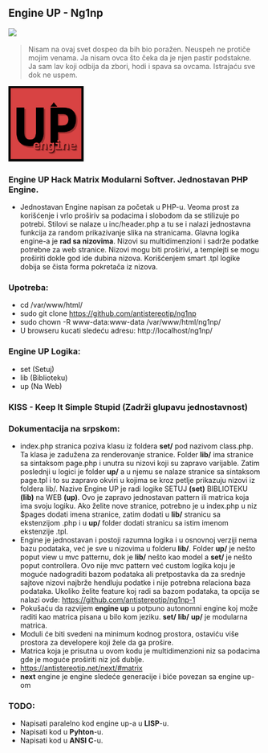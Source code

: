 ## Engine UP - Ng1np

<img src="https://img.shields.io/badge/PHP-777BB4?style=for-the-badge&logo=php&logoColor=white" />

> Nisam na ovaj svet dospeo da bih bio poražen. Neuspeh ne protiče mojim venama. Ja nisam ovca što čeka da je njen pastir podstakne. Ja sam lav koji odbija da zbori, hodi i spava sa ovcama. Istrajaću sve dok ne uspem.

<p>
<img src="https://github.com/antistereotip/ng1np/blob/main/kvadrat.png" width="150" />  
</p>



### Engine UP Hack Matrix Modularni Softver. Jednostavan PHP Engine.

- Jednostavan Engine napisan za početak u PHP-u. Veoma prost za korišćenje i vrlo proširiv sa podacima i slobodom da se stilizuje po potrebi. Stilovi se nalaze u inc/header.php a tu se i nalazi jednostavna funkcija za random prikazivanje slika na stranicama. Glavna logika engine-a je **rad sa nizovima**. Nizovi su multidimenzioni i sadrže podatke potrebne za web stranice. Nizovi mogu biti proširivi, a templejti se mogu proširiti dokle god ide dubina nizova. Korišćenjem smart .tpl logike dobija se čista forma pokretača iz nizova.

### Upotreba:

- cd /var/www/html/
- sudo git clone https://github.com/antistereotip/ng1np
- sudo chown -R www-data:www-data /var/www/html/ng1np/
- U browseru kucati sledeću adresu: http://localhost/ng1np/


### Engine UP Logika:

- set (Setuj)
- lib (Biblioteku)
- up (Na Web)

### KISS - Keep It Simple Stupid (Zadrži glupavu jednostavnost)

### Dokumentacija na srpskom:

- index.php stranica poziva klasu iz foldera **set/** pod nazivom class.php. Ta klasa je zadužena za renderovanje stranice. Folder **lib/** ima stranice sa sintaksom page.php i unutra su nizovi koji su zapravo varijable. Zatim poslednji u logici je folder **up/** a u njemu se nalaze stranice sa sintaksom page.tpl i to su zapravo okviri u kojima se kroz petlje prikazuju nizovi iz foldera lib/. Nazive Engine UP je radi logike SETUJ **(set)** BIBLIOTEKU **(lib)** na WEB **(up)**. Ovo je zapravo jednostavan pattern ili matrica koja ima svoju logiku. Ako želite nove stranice, potrebno je u index.php u niz $pages dodati imena stranice, zatim dodati u **lib/** stranicu sa ekstenzijom .php i u **up/** folder dodati stranicu sa istim imenom ekstenzije .tpl. 
- Engine je jednostavan i postoji razumna logika i u osnovnoj verziji nema bazu podataka, već je sve u nizovima u folderu **lib/**. Folder **up/** je nešto poput view u mvc patternu, dok je **lib/** nešto kao model a **set/** je nešto poput controllera. Ovo nije mvc pattern već custom logika koju je moguće nadograditi bazom podataka ali pretpostavka da za srednje sajtove nizovi najbrže hendluju podatke i nije potrebna relaciona baza podataka. Ukoliko želite feature koj radi sa bazom podataka, ta opcija se nalazi ovde: https://github.com/antistereotip/ng1np-1
- Pokušaću da razvijem **engine up** u potpuno autonomni engine koj može raditi kao matrica pisana u bilo kom jeziku. **set/** **lib/** **up/** je modularna matrica.
- Moduli će biti svedeni na minimum kodnog prostora, ostaviću više prostora za developere koji žele da ga prošire.
- Matrica koja je prisutna u ovom kodu je multidimenzioni niz sa podacima gde je moguće proširiti niz još dublje.
- https://antistereotip.net/next/#matrix
- **next** engine je engine sledeće generacije i biće povezan sa engine up-om

### TODO:

- Napisati paralelno kod engine up-a u **LISP**-u.
- Napisati kod u **Pyhton**-u.
- Napisati kod u **ANSI C**-u.

